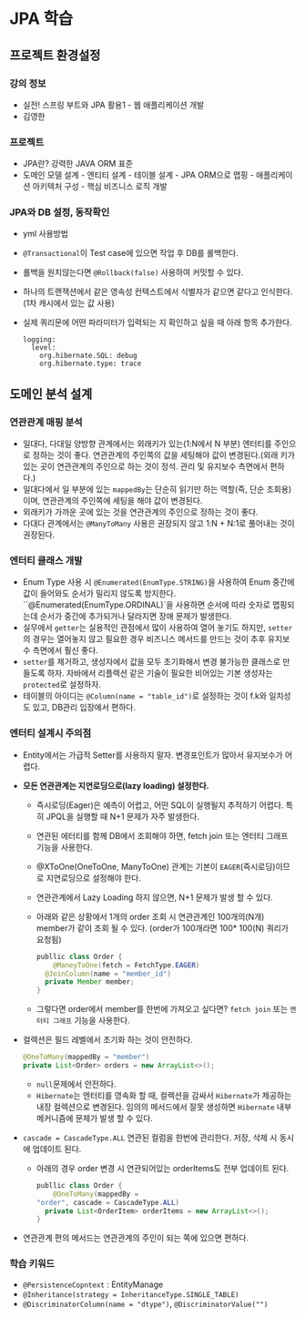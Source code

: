 # JPA 학습

## 프로젝트 환경설정

### 강의 정보

- 실전! 스프링 부트와 JPA 활용1 - 웹 애플리케이션 개발
- 김영한

### 프로젝트

- JPA란? 강력한 JAVA ORM 표준
- 도메인 모델 설계 - 엔티티 설계 - 테이블 설계 - JPA ORM으로 맵핑 - 애플리케이션 아키텍처 구성 - 핵심 비즈니스 로직 개발

### JPA와 DB 설정, 동작확인

- yml 사용방법

- `@Transactional`이 Test case에 있으면 작업 후 DB를 롤백한다.

- 롤백을 원치않는다면 `@Rollback(false)` 사용하여 커밋할 수 있다.

- 하나의 트랜잭션에서 같은 영속성 컨텍스트에서 식별자가 같으면 같다고 인식한다. (1차 캐시에서 있는 값 사용) 

- 실제 쿼리문에 어떤 파라미터가 입력되는 지 확인하고 싶을 때 아래 항목 추가한다.

  ```
  logging:
    level:
      org.hibernate.SQL: debug
      org.hibernate.type: trace
  ```

### 

## 도메인 분석 설계

### 연관관계 매핑 분석

- 일대다, 다대일 양방향 관계에서는 외래키가 있는(1:N에서 N 부분) 엔터티를 주인으로 정하는 것이 좋다. 연관관계의 주인쪽의 값을 세팅해야 값이 변경된다.(외래 키가 있는 곳이 연관관계의 주인으로 하는 것이 정석. 관리 및 유지보수 측면에서 편하다.)
- 일대다에서 일 부분에 있는 `mappedBy`는 단순히 읽기만 하는 역할(즉, 단순 조회용)이며, 연관관계의 주인쪽에 세팅을 해야 값이 변경된다.
- 외래키가 가까운 곳에 있는 것을 연관관계의 주인으로 정하는 것이 좋다.
- 다대다 관계에서는 `@ManyToMany` 사용은 권장되지 않고 1:N + N:1로 풀어내는 것이 권장된다.

### 엔터티 클래스 개발

- Enum Type 사용 시 `@Enumerated(EnumType.STRING)`을 사용하여 Enum 중간에 값이 들어와도 순서가 밀리지 않도록 방지한다. ``@Enumerated(EnumType.ORDINAL)`을 사용하면 순서에 따라 숫자로 맵핑되는데 순서가 중간에 추가되거나 달라지면 장애 문제가 발생한다.
- 실무에서 `getter`는 실용적인 관점에서 많이 사용하여 열어 놓기도 하지만, `setter`의 경우는 열어놓지 않고 필요한 경우 비즈니스 메서드를 만드는 것이 추후 유지보수 측면에서 훨신 좋다.
- `setter`를 제거하고, 생성자에서 값을 모두 초기화해서 변경 불가능한 클래스로 만들도록 하자. 자바에서 리플렉션 같은 기술이 필요한 비어있는 기본 생성자는 `protected`로 설정하자.
- 테이블의 아이디는 `@Column(name = "table_id")`로 설정하는 것이 f.k와 일치성도 있고, DB관리 입장에서 편하다.

### 엔터티 설계시 주의점

- Entity에서는 가급적 Setter를 사용하지 말자. 변경포인트가 많아서 유지보수가 어렵다.

- **모든 연관관계는 지연로딩으로(lazy loading) 설정한다.**

  - 즉시로딩(Eager)은 예측이 어렵고, 어떤 SQL이 실행될지 추적하기 어렵다. 특히 JPQL을 실행할 때 N+1 문제가 자주 발생한다.

  - 연관된 에터티를 함께 DB에서 조회해야 하면, fetch join 또는 엔터티 그래프 기능을 사용한다.

  - @XToOne(OneToOne, ManyToOne) 관계는 기본이 `EAGER`(즉시로딩)이므로 지연로딩으로 설정해야 한다.

  - 연관관계에서 Lazy Loading 하지 않으면, N+1 문제가 발생 할 수 있다.

  - 아래와 같은 상황에서 1개의 order 조회 시 연관관계인 100개의(N개) member가 같이 조회 될 수 있다. (order가 100개라면 100* 100(N) 쿼리가 요청됨)

    ```java
    publlic class Order {
    	@ManeyToOne(fetch = FetchType.EAGER)
      @JoinColumn(name = "member_id")
      private Member member;
    }
    ```

  - 그렇다면 order에서 member를 한번에 가져오고 싶다면? `fetch join` 또는 `엔터티 그래프` 기능을 사용한다.

- 컬렉션은 필드 레벨에서 초기화 하는 것이 안전하다.

  ```java
  @OneToMany(mappedBy = "member")
  private List<Order> orders = new ArrayList<>();
  ```

  - `null`문제에서 안전하다.
  - `Hibernate`는 엔터티를 영속화 할 때, 컬렉션을 감싸서 `Hibernate`가 제공하는 내장 컬렉션으로 변경된다. 임의의 메서드에서 잘못 생성하면 `Hibernate` 내부 메커니즘에 문제가 발생 할 수 있다.

- `cascade = CascadeType.ALL` 연관된 컬럼을 한번에 관리한다. 저장, 삭제 시 동시에 업데이트 된다.

  - 아래의 경우 order 변경 시 연관되어있는 orderItems도 전부 업데이트 된다.

    ```java
    publlic class Order {
    	@OneToMany(mappedBy = 
    "order", cascade = CascadeType.ALL)
      private List<OrderItem> orderItems = new ArrayList<>();
    }
    ```

- 연관관계 편의 메서드는 연관관계의 주인이 되는 쪽에 있으면 편하다.

  

### 학습 키워드

- `@PersistenceCopntext` : EntityManage
- `@Inheritance(strategy = InheritanceType.SINGLE_TABLE)`
- `@DiscriminatorColumn(name = "dtype")`, `@DiscriminatorValue("")`

